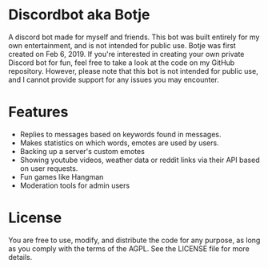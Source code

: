 # Discordbot aka Botje

A discord bot made for myself and friends. This bot was built entirely for my own entertainment, and is not intended for public use. Botje was first created on Feb 6, 2019.
If you're interested in creating your own private Discord bot for fun, feel free to take a look at the code on my GitHub repository. 
However, please note that this bot is not intended for public use, and I cannot provide support for any issues you may encounter.

# Features 
- Replies to messages based on keywords found in messages.
- Makes statistics on which words, emotes are used by users.
- Backing up a server's custom emotes
- Showing youtube videos, weather data or reddit links via their API based on user requests.
- Fun games like Hangman 
- Moderation tools for admin users

# License
You are free to use, modify, and distribute the code for any purpose, as long as you comply with the terms of the AGPL. See the LICENSE file for more details.

